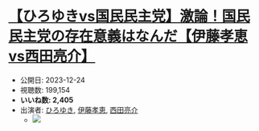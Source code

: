 # [【ひろゆきvs国民民主党】激論！国民民主党の存在意義はなんだ【伊藤孝恵vs西田亮介】](https://www.youtube.com/watch?v=z6XPpsR_g2U)
-   公開日: 2023-12-24
-   視聴数: 199,154
-   **いいね数: 2,405**
-   出演者: [ひろゆき](/rehacq_fan/people/ひろゆき "wikilink"), [伊藤孝恵](/rehacq_fan/people/伊藤孝恵 "wikilink"), [西田亮介](/rehacq_fan/people/西田亮介 "wikilink")
    - [![](https://img.youtube.com/vi/z6XPpsR_g2U/hqdefault.jpg)](https://www.youtube.com/watch?v=z6XPpsR_g2U)
